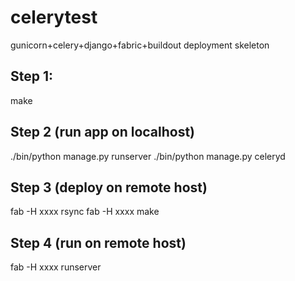 celerytest
==========
gunicorn+celery+django+fabric+buildout deployment skeleton


Step 1:
-------
make



Step 2 (run app on localhost)
-----------------------------
./bin/python manage.py runserver
./bin/python manage.py celeryd


Step 3 (deploy on remote host)
-------
fab -H xxxx rsync
fab -H xxxx make


Step 4 (run on remote host)
-------
fab -H xxxx runserver

